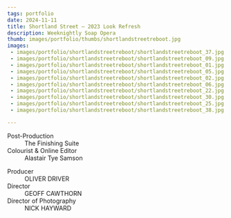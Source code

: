 ```yaml
---
tags: portfolio
date: 2024-11-11
title: Shortland Street — 2023 Look Refresh
description: Weeknightly Soap Opera
thumb: images/portfolio/thumbs/shortlandstreetreboot.jpg
images:
 - images/portfolio/shortlandstreetreboot/shortlandstreetreboot_37.jpg
 - images/portfolio/shortlandstreetreboot/shortlandstreetreboot_09.jpg
 - images/portfolio/shortlandstreetreboot/shortlandstreetreboot_01.jpg
 - images/portfolio/shortlandstreetreboot/shortlandstreetreboot_05.jpg
 - images/portfolio/shortlandstreetreboot/shortlandstreetreboot_02.jpg
 - images/portfolio/shortlandstreetreboot/shortlandstreetreboot_06.jpg
 - images/portfolio/shortlandstreetreboot/shortlandstreetreboot_22.jpg
 - images/portfolio/shortlandstreetreboot/shortlandstreetreboot_30.jpg
 - images/portfolio/shortlandstreetreboot/shortlandstreetreboot_25.jpg
 - images/portfolio/shortlandstreetreboot/shortlandstreetreboot_38.jpg

---
```


<dl>
  <dt>Post-Production</dt>
  <dd>The Finishing Suite</dd>

  <dt>Colourist & Online Editor</dt>
  <dd>Alastair Tye Samson</dd>
</dl>

<dl>
  <dt>Producer</dt>
  <dd>OLIVER DRIVER</dd>

  <dt>Director</dt>
  <dd>GEOFF CAWTHORN</dd>

  <dt>Director of Photography</dt>
  <dd>NICK HAYWARD</dd>
</dl>
